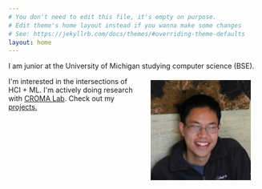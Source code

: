 ```yaml
---
# You don't need to edit this file, it's empty on purpose.
# Edit theme's home layout instead if you wanna make some changes
# See: https://jekyllrb.com/docs/themes/#overriding-theme-defaults
layout: home
---
```

I am junior at the University of Michigan studying computer science (BSE).
<img src="images/anthliu.jpg" alt="profile_pic" style="float: right; margin: 20px; width: 200px;"/>

I'm interested in the intersections of HCI + ML.
I'm actively doing research with [CROMA Lab](http://web.eecs.umich.edu/~wlasecki/croma.html).
Check out my [projects.](/projects)
